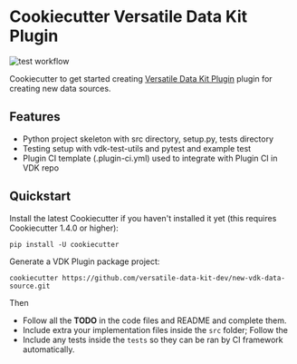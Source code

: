 # Cookiecutter Versatile Data Kit Plugin

![test workflow](https://github.com/tozka/cookiecutter-vdk-plugin/actions/workflows/test.yml/badge.svg)

Cookiecutter to get started creating [Versatile Data Kit Plugin](https://github.com/vmware/versatile-data-kit/tree/main/projects/vdk-plugins) plugin for creating new data sources.

## Features

* Python project skeleton with src directory, setup.py, tests directory
* Testing setup with vdk-test-utils and pytest and example test
* Plugin CI template (.plugin-ci.yml) used to integrate with Plugin CI in VDK repo

## Quickstart
Install the latest Cookiecutter if you haven't installed it yet (this requires Cookiecutter 1.4.0 or higher):

```
pip install -U cookiecutter
```

Generate a VDK Plugin package project:

```
cookiecutter https://github.com/versatile-data-kit-dev/new-vdk-data-source.git
```

Then

* Follow all the **TODO** in the code files and README and complete them. 
* Include extra your implementation files inside the `src` folder; Follow the 
* Include any tests inside the `tests` so they can be ran by CI framework automatically.


